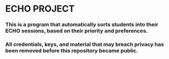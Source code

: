 # ECHO PROJECT
### This is a program that automatically sorts students into their ECHO sessions, based on their priority and preferences.
### All credentials, keys, and material that may breach privacy has been removed before this repository became public.
